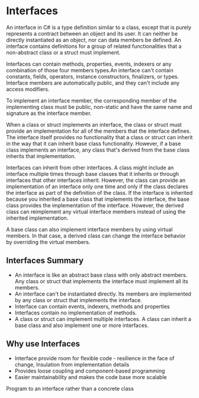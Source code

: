 # Interfaces

An interface in C# is a type definition similar to a class, except that is purely represents a contract between an object and its user. It can neither be directly instantiated as an object, nor can data members be defined. An interface contains definitions for a group of related functionalities that a non-abstract class or a struct must implement.

Interfaces can contain methods, properties, events, indexers or any combination of those four members types.An interface can't contain constants, fields, operators, instance constructors, finalizers, or types. Interface members are automatically public, and they can't include any access modifiers.

To implement an interface member, the corresponding member of the implementing class must be public, non-static and have the same name and signature as the interface member.

When a class or struct implements an interface, the class or struct must provide an implementation for all of the members that the interface defines. The interface itself provides no functionality that a class or struct can inherit in the way that it can inherit base class functionality. However, if a base class implements an interface, any class that's derived from the base class inherits that implementation.

Interfaces can inherit from other interfaces. A class might include an interface multiple times through base classes that it inherits or through interfaces that other interfaces inherit. However, the class can provide an implementation of an interface only one time and only if the class declares the interface as part of the definition of the class. If the interface is inherited because you inherited a base class that implements the interface, the base class provides the implementation of the interface. However, the derived class can reimplement any virtual interface members instead of using the inherited implementation.

A base class can also implement interface members by using virtual members. In that case, a derived class can change the interface behavior by overriding the virtual members.

## Interfaces Summary
- An interface is like an abstract base class with only abstract members. Any class or struct that implements the interface must implement all its members.
- An interface can't be instantiated directly. Its members are implemented by any class or struct that implements the interface.
- Interface can contain events, indexers, methods and properties
- Interfaces contain no implementation of methods.
- A class or struct can implement multiple interfaces. A class can inherit a base class and also implement one or more interfaces.

## Why use Interfaces
- Interface provide room for flexible code - resilience in the face of change, Insulation from implementation details
- Provides loose coupling and component-based programming
- Easier maintainability and makes the code base more scalable


Program to an interface rather than a concrete class
